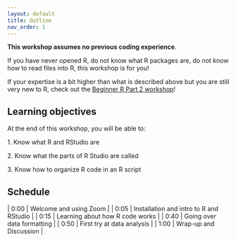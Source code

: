 ```yaml
---
layout: default
title: Outline
nav_order: 1
---
```

<strong>This workshop assumes no previous coding experience</strong>.

If you have never opened R, do not know what R packages are, do not know how to read files into R, this workshop is for you!

If your expertise is a bit higher than what is described above but you are still very new to R, check out the [Beginner R Part 2 workshop](https://ubc-library-rc.github.io/Beginner_R_Part2/)!


## Learning objectives

At the end of this workshop, you will be able to:

1\. Know what R and RStudio are

2\. Know what the parts of R Studio are called

3\. Know how to organize R code in an R script

## Schedule

| 0:00 \| Welcome and using Zoom \|
| 0:05 \| Installation and intro to R and RStudio \|
| 0:15 \| Learning about how R code works \|
| 0:40 \| Going over data formatting \|
| 0:50 \| First try at data analysis \|
| 1:00 \| Wrap-up and Discussion \|


